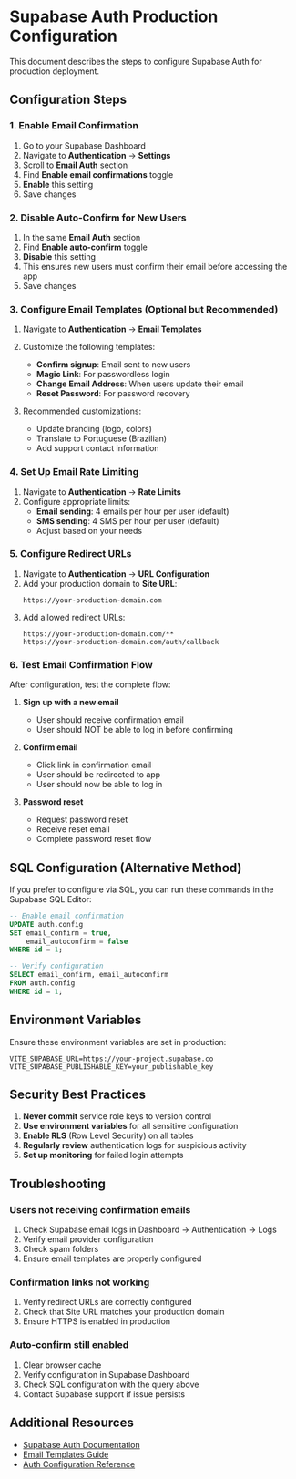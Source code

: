 # Supabase Auth Production Configuration

This document describes the steps to configure Supabase Auth for production deployment.

## Configuration Steps

### 1. Enable Email Confirmation

1. Go to your Supabase Dashboard
2. Navigate to **Authentication** → **Settings**
3. Scroll to **Email Auth** section
4. Find **Enable email confirmations** toggle
5. **Enable** this setting
6. Save changes

### 2. Disable Auto-Confirm for New Users

1. In the same **Email Auth** section
2. Find **Enable auto-confirm** toggle
3. **Disable** this setting
4. This ensures new users must confirm their email before accessing the app
5. Save changes

### 3. Configure Email Templates (Optional but Recommended)

1. Navigate to **Authentication** → **Email Templates**
2. Customize the following templates:
   - **Confirm signup**: Email sent to new users
   - **Magic Link**: For passwordless login
   - **Change Email Address**: When users update their email
   - **Reset Password**: For password recovery

3. Recommended customizations:
   - Update branding (logo, colors)
   - Translate to Portuguese (Brazilian)
   - Add support contact information

### 4. Set Up Email Rate Limiting

1. Navigate to **Authentication** → **Rate Limits**
2. Configure appropriate limits:
   - **Email sending**: 4 emails per hour per user (default)
   - **SMS sending**: 4 SMS per hour per user (default)
   - Adjust based on your needs

### 5. Configure Redirect URLs

1. Navigate to **Authentication** → **URL Configuration**
2. Add your production domain to **Site URL**:
   ```
   https://your-production-domain.com
   ```
3. Add allowed redirect URLs:
   ```
   https://your-production-domain.com/**
   https://your-production-domain.com/auth/callback
   ```

### 6. Test Email Confirmation Flow

After configuration, test the complete flow:

1. **Sign up with a new email**
   - User should receive confirmation email
   - User should NOT be able to log in before confirming

2. **Confirm email**
   - Click link in confirmation email
   - User should be redirected to app
   - User should now be able to log in

3. **Password reset**
   - Request password reset
   - Receive reset email
   - Complete password reset flow

## SQL Configuration (Alternative Method)

If you prefer to configure via SQL, you can run these commands in the Supabase SQL Editor:

```sql
-- Enable email confirmation
UPDATE auth.config
SET email_confirm = true,
    email_autoconfirm = false
WHERE id = 1;

-- Verify configuration
SELECT email_confirm, email_autoconfirm
FROM auth.config
WHERE id = 1;
```

## Environment Variables

Ensure these environment variables are set in production:

```env
VITE_SUPABASE_URL=https://your-project.supabase.co
VITE_SUPABASE_PUBLISHABLE_KEY=your_publishable_key
```

## Security Best Practices

1. **Never commit** service role keys to version control
2. **Use environment variables** for all sensitive configuration
3. **Enable RLS** (Row Level Security) on all tables
4. **Regularly review** authentication logs for suspicious activity
5. **Set up monitoring** for failed login attempts

## Troubleshooting

### Users not receiving confirmation emails

1. Check Supabase email logs in Dashboard → Authentication → Logs
2. Verify email provider configuration
3. Check spam folders
4. Ensure email templates are properly configured

### Confirmation links not working

1. Verify redirect URLs are correctly configured
2. Check that Site URL matches your production domain
3. Ensure HTTPS is enabled in production

### Auto-confirm still enabled

1. Clear browser cache
2. Verify configuration in Supabase Dashboard
3. Check SQL configuration with the query above
4. Contact Supabase support if issue persists

## Additional Resources

- [Supabase Auth Documentation](https://supabase.com/docs/guides/auth)
- [Email Templates Guide](https://supabase.com/docs/guides/auth/auth-email-templates)
- [Auth Configuration Reference](https://supabase.com/docs/reference/javascript/auth-signup)
